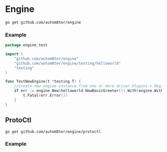 # Engine

`go get github.com/autom8ter/engine`

### Example

```go
package engine_test

import (
	"github.com/autom8ter/engine"
	"github.com/autom8ter/engine/testing/helloworld"
	"testing"
)

func TestNewEngine(t *testing.T) {
	//Create new engine instance from one or more driver.Plugins-> Register config options-> start server
	if err := engine.New(helloworld.NewBasicGreeter()).With(engine.WithDefaultLogger()).Serve(); err != nil {
		t.Fatal(err.Error())
	}
}
```

## ProtoCtl
`go get github.com/autom8ter/engine/protoctl`

### Example
